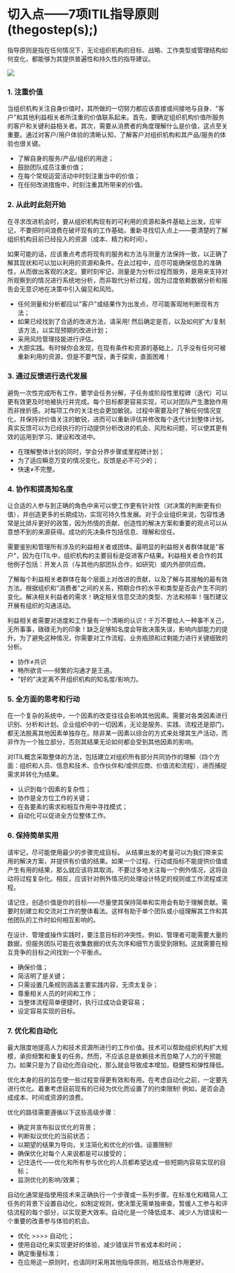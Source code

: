 # 切入点——7项ITIL指导原则\(thegostep\(s\);\)

指导原则是指在任何情况下，无论组织机构的目标、战略、工作类型或管理结构如何变化，都能够为其提供普遍性和持久性的指导建议。

![](https://i.imgur.com/iy0U6hG.png)

### 1. 注重价值

当组织机构关注自身价值时，其所做的一切努力都应该直接或间接地与自身、"客户"和其他利益相关者所注重的价值联系起来。首先，要确定组织机构价值所服务的客户和关键利益相关者。其次，需要从消费者的角度理解什么是价值，这点至关重要。通过对客户/用户体验的清晰认知，了解客户对组织机构和其产品/服务的体验也很关键。

* 了解自身的服务/产品/组织的用途；
* 鼓励团队成员注重价值；
* 在每个常规运营活动中时刻注重当中的价值；
* 在任何改进措施中，时刻注重其所带来的价值。

### 2. 从此时此刻开始

在寻求改进机会时，要从组织机构现有的可利用的资源和条件基础上出发。应牢记，不要把时间浪费在破坏现有的工作基础，重新寻找切入点上——要清楚的了解组织机构目前已经投入的资源（成本、精力和时间）。

如果可能的话，应该重点考虑将现有的服务和方法与测量方法保持一致，以正确了解其现状和可以加以利用的资源和条件。在此过程中，应尽可能确保信息的准确性，从而做出客观的决定。要时刻牢记，测量是为分析过程而服务，是用来支持对所观察到的情况进行系统地分析，而非取代分析过程，因为过度依赖数据分析和报告会无意识地在决策中引入偏见和风险。

* 任何测量和分析都应以"客户"或结果作为出发点，尽可能客观地判断现有方法；
* 如果已经找到了合适的改进方法，请采用! 然后确定是否，以及如何扩大/复制该方法，以实现预期的改进计划；
* 采用风险管理技能进行评估。
* 大胆实践。有时候你会发现，在现有条件和资源的基础上，几乎没有任何可被重新利用的资源，但是不要气馁，勇于探索，直面困难！

### 3. 通过反馈进行迭代发展

避免一次性完成所有工作，要学会任务分解，子任务或阶段性里程碑（迭代）可以更有效更及时地被执行并完成。每个目标都更容易实现，可以对团队产生激励作用而非挫折感。对每项工作的关注也会更加敏锐。过程中需要及时了解任何情况变化，并保持对价值关注的敏锐，进而可以重新评估并修改每个迭代计划整体计划。真实反馈可以为已经执行的行动提供分析改进的机会、风险和问题，可以使其更有效的运用到学习、建设和改进中。

* 在理解整体计划的同时，学会分界步骤或里程碑计划；
* 为了适应瞬息万变的情况变化，反馈是必不可少的；
* 快速≠不完整。

### 4. 协作和提高知名度

让合适的人参与到正确的角色中来可以使工作更有针对性（对决策的判断更有价值），并创造更多的长期成功，实现可持久性发展。对于企业组织来说，包容性通常是比排斥更好的政策，因为热情的贡献、创造性的解决方案和重要的观点可以从意想不到的来源获得。成功的先决条件包括信息、理解和信任。

需要鉴别和管理所有涉及的利益相关者或团体。最明显的利益相关者群体就是"客户"，因为在ITIL中，组织机构的主要目标是促进客户结果。利益相关者合作的其他例子包括：开发人员（与其他内部团队合作，如研究）或内外部供应商。

了解每个利益相关者群体在每个层面上对改进的贡献，以及了解与其接触的最有效方法。根据组织和"消费者"之间的关系，预期合作的水平和类型是否会产生不同的变化。解决相关利益者的需求！确定相关信息交流的类型、方法和频率！强烈建议开展有组织的沟通活动。

利益相关者需要对进度和工作量有一个清晰的认识！千万不要给人一种事不关己，无所事事，碌碌无为的印象！缺乏足够知名度会导致决策失误，影响内部能力的提升。为了避免这种情况，你需要对工作流程、业务瓶颈和过剩能力进行关键细致的分析。

* 协作≠共识
* 畅所欲言——频繁的沟通才是王道。
* "好的"决定离不开组织机构的知名度/影响力。

### 5. 全方面的思考和行动

在一个复杂的系统中，一个因素的改变往往会影响其他因素。需要对各类因素进行识别、分析和计划。企业组织中的一切因素，无论是服务、实践、流程还是部门，都无法脱离其他因素单独存在。除非某一因素以综合的方式来处理其生产活动，而非作为一个独立部分，否则其结果无论如何都会受到其他因素的影响。

对ITIL概念采取整体的方法，包括建立对组织所有部分共同协作的理解（四个方面：组织和人员、信息和技术、合作伙伴和/或供应商、价值流和流程），进而捕捉需求并转化为结果。

* 认识到每个因素的复杂性；
* 协作是全方位工作的关键；
* 在各要素的需求和相互作用中寻找模式；
* 自动化可以促进全方位整体工作。

### 6. 保持简单实用

请牢记，尽可能使用最少的步骤完成目标。 从结果出发的考量可以为我们带来实用的解决方案，并提供有价值的结果。如果一个过程、行动或指标不能提供价值或产生有用的结果，那么就应该将其取消。不要过多地关注每一个例外情况，这将自动将过程复杂化。相反，应该针对例外情况的处理设计特定的规则或工作流程或流程。

请记住，创造价值是你的目标——尽量使其保持简单和实用会有助于理解贡献。需要时刻建立和交流对工作的整体看法。这样有助于单个团队或小组理解其工作和其他团队的工作时如何相互影响的。

在设计、管理或操作实践时，要注意目标的冲突性。例如，管理者可能需要大量的数据，但服务团队可能在收集数据的优先次序和细节方面受到限制。这就需要在相互竞争的目标之间找到一个平衡点。

* 确保价值；
* 简洁明了是关键；
* 只需设置几条规则涵盖主要实践内容，无须太复杂；
* 尊重相关人员的时间和工作；
* 当整体流程简单便捷时，执行过成功会更容易；
* 设定容易实现的目标。

### 7. 优化和自动化

最大限度地提高人力和技术资源所进行的工作价值。技术可以帮助组织机构扩大规模，承担频繁和重复的任务。然而，不应该总是依赖技术而忽略了人力的干预能力。如果只是为了自动化而自动化，那么就会导致成本增加，稳健性和弹性降低。

优化本身的目的旨在使一些过程变得更有效和有用。在考虑自动化之前，一定要先进行优化。着重考虑目前现有的已经为优化而设置了的约束限制! 例如，是否会造成成本、时间或资源的浪费。

优化的路径需要遵循以下这些高级步骤：

* 确定并宣布拟议优化的背景；
* 判断拟议优化的当前状态；
* 以期望的结果为导向，关注简化和优化的价值。设置限制!
* 确保优化对每个人来说都是可以接受的；
* 记住迭代——优化和所有参与优化的人员都希望达成一些短期内容易实现的目标；
* 监测优化的影响/效果；

自动化通常是指使用技术来正确执行一个步骤或一系列步骤。在标准化和精简人工任务的背景下设置自动化，如制定规则，使决策无需单独审查。暂缓人工参与和评估流程的每个部分，以实现更大效率。自动化是一个降低成本、减少人为错误和一个重要的改善参与体验的机会。

* 优化 &gt;&gt;&gt;&gt; 自动化；
* 使用自动化来实现更好的体验，减少错误并节省成本和时间；
* 确定衡量标准；
* 在应用这一原则时，也请同时采用其他指导原则，相互结合作用更好。

